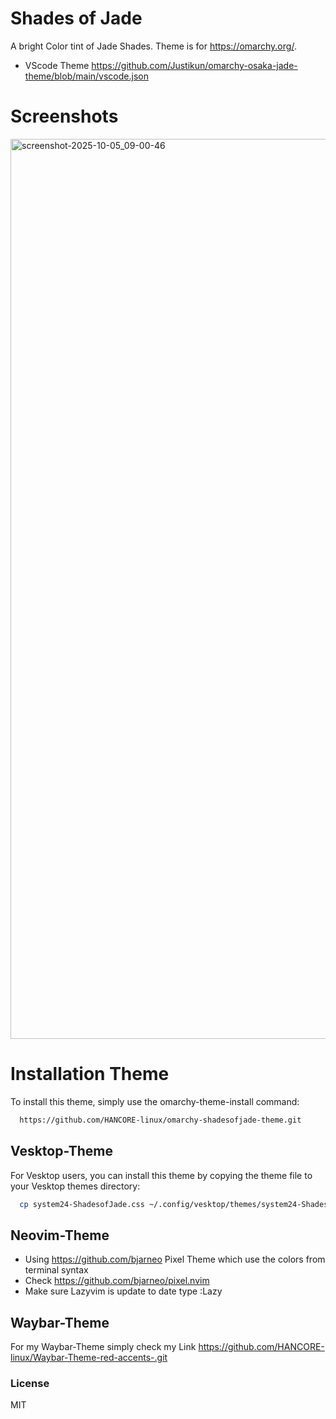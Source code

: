 # Shades of Jade
A bright Color tint of Jade Shades. Theme is for https://omarchy.org/. 
- VScode Theme https://github.com/Justikun/omarchy-osaka-jade-theme/blob/main/vscode.json <br>

# Screenshots
<img width="2560" height="1440" alt="screenshot-2025-10-05_09-00-46" src="https://github.com/user-attachments/assets/ae85874f-58d6-464d-bc7b-20e4d1bdb55b" />




# Installation Theme

To install this theme, simply use the omarchy-theme-install command:

```bash
  https://github.com/HANCORE-linux/omarchy-shadesofjade-theme.git
```
## Vesktop-Theme
For Vesktop users, you can install this theme by copying the theme file to your Vesktop themes directory:
```bash
  cp system24-ShadesofJade.css ~/.config/vesktop/themes/system24-ShadesofJade.css
```

## Neovim-Theme
- Using https://github.com/bjarneo Pixel Theme which use the colors from terminal syntax <br>
- Check https://github.com/bjarneo/pixel.nvim <br>
- Make sure Lazyvim is update to date type :Lazy <br>

## Waybar-Theme
For my Waybar-Theme simply check my Link https://github.com/HANCORE-linux/Waybar-Theme-red-accents-.git

### License
MIT
